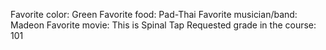 Favorite color: Green
Favorite food: Pad-Thai
Favorite musician/band: Madeon 
Favorite movie: This is Spinal Tap
Requested grade in the course: 101 

